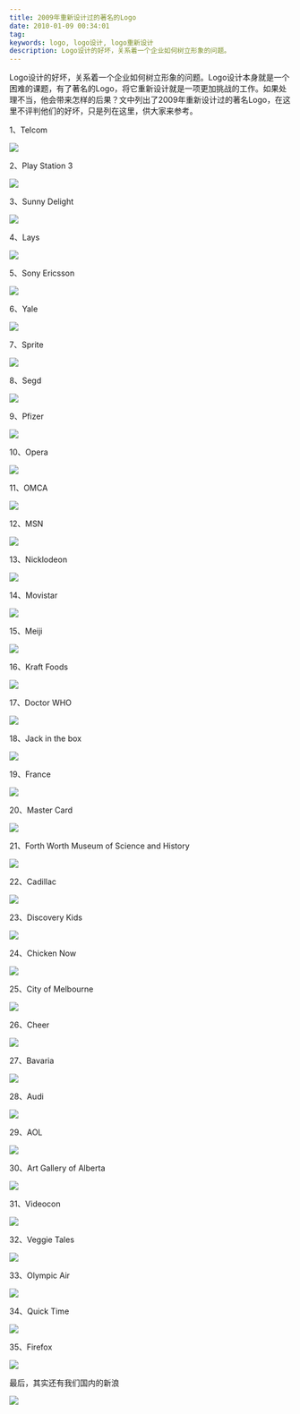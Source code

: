 ```yaml
---
title: 2009年重新设计过的著名的Logo
date: 2010-01-09 00:34:01
tag: 
keywords: logo, logo设计, logo重新设计
description: Logo设计的好坏，关系着一个企业如何树立形象的问题。
---
```


Logo设计的好坏，关系着一个企业如何树立形象的问题。Logo设计本身就是一个困难的课题，有了著名的Logo，将它重新设计就是一项更加挑战的工作。如果处理不当，他会带来怎样的后果？文中列出了2009年重新设计过的著名Logo，在这里不评判他们的好坏，只是列在这里，供大家来参考。

1、Telcom

![](./20100109-redesign-logs/image_thumb.png)

2、Play Station 3

![](./20100109-redesign-logs/image_thumb_1.png)

3、Sunny Delight

![](./20100109-redesign-logs/image_thumb_2.png)

4、Lays

![](./20100109-redesign-logs/image_thumb_3.png)

5、Sony Ericsson

![](./20100109-redesign-logs/image_thumb_4.png)

6、Yale

![](./20100109-redesign-logs/image_thumb_5.png)

7、Sprite

![](./20100109-redesign-logs/image_thumb_7.png)

8、Segd

![](./20100109-redesign-logs/image_thumb_9.png)

9、Pfizer

![](./20100109-redesign-logs/image_thumb_10.png)

10、Opera

![](./20100109-redesign-logs/image_thumb_11.png)

11、OMCA

![](./20100109-redesign-logs/image_thumb_12.png)

12、MSN

![](./20100109-redesign-logs/image_thumb_14.png)

13、Nicklodeon

![](./20100109-redesign-logs/image_thumb_15.png)

14、Movistar

![](./20100109-redesign-logs/image_thumb_17.png)

15、Meiji

![](./20100109-redesign-logs/image_thumb_18.png)

16、Kraft Foods

![](./20100109-redesign-logs/image_thumb_19.png)

17、Doctor WHO

![](./20100109-redesign-logs/image_thumb_20.png)

18、Jack in the box

![](./20100109-redesign-logs/image_thumb_21.png)

19、France

![](./20100109-redesign-logs/image_thumb_22.png)

20、Master Card

![](./20100109-redesign-logs/image_thumb_23.png)

21、Forth Worth Museum of Science and History

![](./20100109-redesign-logs/image_thumb_24.png)

22、Cadillac

![](./20100109-redesign-logs/image_thumb_25.png)

23、Discovery Kids

![](./20100109-redesign-logs/image_thumb_27.png)

24、Chicken Now

![](./20100109-redesign-logs/image_thumb_28.png)

25、City of Melbourne

![](./20100109-redesign-logs/image_thumb_29.png)

26、Cheer

![](./20100109-redesign-logs/image_thumb_30.png)

27、Bavaria

![](./20100109-redesign-logs/image_thumb_31.png)

28、Audi

![](./20100109-redesign-logs/image_thumb_32.png)

29、AOL

![](./20100109-redesign-logs/image_thumb_33.png)

30、Art Gallery of Alberta

![](./20100109-redesign-logs/image_thumb_34.png)

31、Videocon

![](./20100109-redesign-logs/image_thumb_35.png)

32、Veggie Tales

![](./20100109-redesign-logs/image_thumb_36.png)

33、Olympic Air

![](./20100109-redesign-logs/image_thumb_37.png)

34、Quick Time

![](./20100109-redesign-logs/image_thumb_38.png)

35、Firefox

![](./20100109-redesign-logs/image_thumb_39.png)

最后，其实还有我们国内的新浪

![](./20100109-redesign-logs/image_thumb_40.png)












